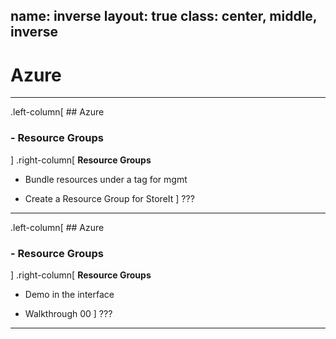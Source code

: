 name: inverse
layout: true
class: center, middle, inverse
---
# Azure

---

.left-column[
    ## Azure
### - Resource Groups
]
.right-column[
**Resource Groups**

* Bundle resources under a tag for mgmt

* Create a Resource Group for StoreIt
]
???

---


.left-column[
    ## Azure
### - Resource Groups
]
.right-column[
**Resource Groups**

* Demo in the interface

* Walkthrough 00
]
???

---
